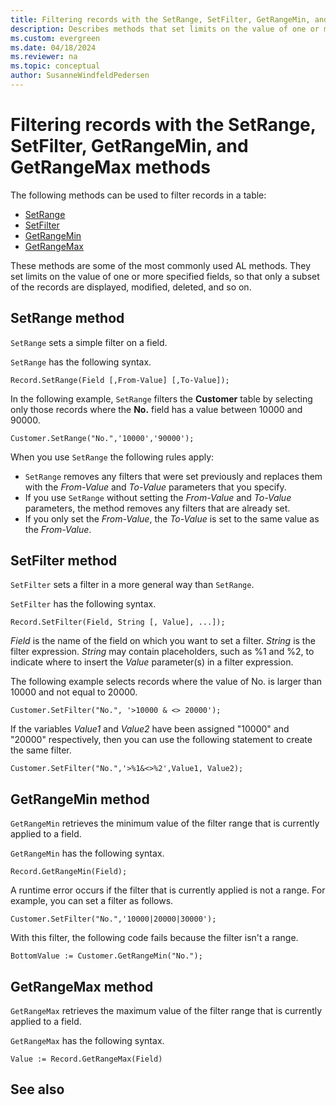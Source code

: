```yaml
---
title: Filtering records with the SetRange, SetFilter, GetRangeMin, and GetRangeMax methods
description: Describes methods that set limits on the value of one or more specified fields, so that only a subset of the records are displayed, modified, deleted, and so on. 
ms.custom: evergreen
ms.date: 04/18/2024
ms.reviewer: na
ms.topic: conceptual
author: SusanneWindfeldPedersen
---
```


# Filtering records with the SetRange, SetFilter, GetRangeMin, and GetRangeMax methods

The following methods can be used to filter records in a table:  

- [SetRange](#setrange-method)  
- [SetFilter](#setfilter-method)  
- [GetRangeMin](#getrangemin-method)  
- [GetRangeMax](#getrangemax-method)  

These methods are some of the most commonly used AL methods. They set limits on the value of one or more specified fields, so that only a subset of the records are displayed, modified, deleted, and so on.  

## SetRange method

`SetRange` sets a simple filter on a field.  

`SetRange` has the following syntax.  

```AL
Record.SetRange(Field [,From-Value] [,To-Value]);  
```  

In the following example, `SetRange` filters the **Customer** table by selecting only those records where the **No.** field has a value between 10000 and 90000.  

```AL
Customer.SetRange("No.",'10000','90000');  
```  

When you use `SetRange` the following rules apply:  

- `SetRange` removes any filters that were set previously and replaces them with the *From-Value* and *To-Value* parameters that you specify.  
- If you use `SetRange` without setting the *From-Value* and *To-Value* parameters, the method removes any filters that are already set.  
- If you only set the *From-Value*, the *To-Value* is set to the same value as the *From-Value*.  

## SetFilter method

`SetFilter` sets a filter in a more general way than `SetRange`.  

`SetFilter` has the following syntax.  

```AL
Record.SetFilter(Field, String [, Value], ...]);  
```  

*Field* is the name of the field on which you want to set a filter. *String* is the filter expression. *String* may contain placeholders, such as %1 and %2, to indicate where to insert the *Value* parameter\(s\) in a filter expression.  

The following example selects records where the value of No. is larger than 10000 and not equal to 20000.  

```AL
Customer.SetFilter("No.", '>10000 & <> 20000');  
```  

If the variables *Value1* and *Value2* have been assigned "10000" and "20000" respectively, then you can use the following statement to create the same filter.  

```AL 
Customer.SetFilter("No.",'>%1&<>%2',Value1, Value2);  
```  

## GetRangeMin method  

`GetRangeMin` retrieves the minimum value of the filter range that is currently applied to a field.  

`GetRangeMin` has the following syntax.  

```AL
Record.GetRangeMin(Field);  
```  

A runtime error occurs if the filter that is currently applied is not a range. For example, you can set a filter as follows.  

```AL
Customer.SetFilter("No.",'10000|20000|30000');  
```  

With this filter, the following code fails because the filter isn't a range.  

```AL
BottomValue := Customer.GetRangeMin("No.");  
```  

## GetRangeMax method

`GetRangeMax` retrieves the maximum value of the filter range that is currently applied to a field.  

`GetRangeMax` has the following syntax.  

```AL
Value := Record.GetRangeMax(Field)  
```

## See also

